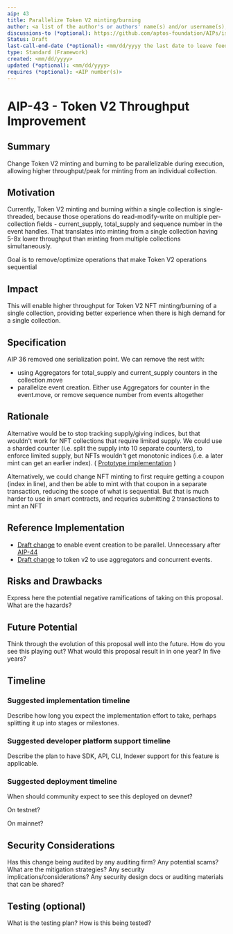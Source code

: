 ```yaml
---
aip: 43
title: Parallelize Token V2 minting/burning
author: <a list of the author's or authors' name(s) and/or username(s), or name(s) and email(s). Details are below.>
discussions-to (*optional): https://github.com/aptos-foundation/AIPs/issues/209
Status: Draft
last-call-end-date (*optional): <mm/dd/yyyy the last date to leave feedbacks and reviews>
type: Standard (Framework)
created: <mm/dd/yyyy>
updated (*optional): <mm/dd/yyyy>
requires (*optional): <AIP number(s)>
---
```


# AIP-43 - Token V2 Throughput Improvement
  
## Summary

Change Token V2 minting and burning to be parallelizable during execution, allowing higher throughput/peak for minting from an individual collection.

## Motivation

Currently, Token V2 minting and burning within a single collection is single-threaded, 
because those operations do read-modify-write on multiple per-collection fields - 
current_supply, total_supply and sequence number in the event handles. 
That translates into minting from a single collection having 5-8x 
lower throughput than minting from multiple collections simultaneously. 

Goal is to remove/optimize operations that make Token V2 operations sequential 

## Impact

This will enable higher throughput for Token V2 NFT minting/burning of a single collection, providing better experience when there is high demand for a single collection.

## Specification

AIP 36 removed one serialization point. We can remove the rest with:
- using Aggregators for total_supply and current_supply counters in the collection.move
- parallelize event creation. Either use Aggregators for counter in the event.move, or remove sequence number from events altogether 

## Rationale

Alternative would be to stop tracking supply/giving indices, but that wouldn't work for NFT collections that require limited supply.
We could use a sharded counter (i.e. split the supply into 10 separate counters), to enforce limited supply, but NFTs wouldn't get monotonic indices (i.e. a later mint can get an earlier index). ( [Prototype implementation](https://github.com/aptos-labs/aptos-core/compare/main...igor-aptos:aptos-core:igor/bucketed_counter) )

Alternatively, we could change NFT minting to first require getting a coupon (index in line), 
and then be able to mint with that coupon in a separate transaction, reducing the scope of what is sequential. 
But that is much harder to use in smart contracts, and requries submitting 2 transactions to mint an NFT

## Reference Implementation

- [Draft change](https://github.com/aptos-labs/aptos-core/compare/main...igor-aptos:aptos-core:igor/use_aggregators_for_event_seq_num) to enable event creation to be parallel. Unnecessary after [AIP-44](https://github.com/aptos-foundation/AIPs/blob/main/aips/aip-44.md)
- [Draft change](https://github.com/igor-aptos/aptos-core/compare/igor/use_aggregators_for_event_seq_num...igor-aptos:aptos-core:igor/token_v2_using_aggregators) to token v2 to use aggregators and concurrent events. 

## Risks and Drawbacks

Express here the potential negative ramifications of taking on this proposal. What are the hazards?

## Future Potential

Think through the evolution of this proposal well into the future. How do you see this playing out? What would this proposal result in in one year? In five years?

## Timeline

### Suggested implementation timeline

Describe how long you expect the implementation effort to take, perhaps splitting it up into stages or milestones.
  
### Suggested developer platform support timeline

Describe the plan to have SDK, API, CLI, Indexer support for this feature is applicable. 

### Suggested deployment timeline

When should community expect to see this deployed on devnet?

On testnet?

On mainnet?

## Security Considerations

Has this change being audited by any auditing firm? 
Any potential scams? What are the mitigation strategies?
Any security implications/considerations?
Any security design docs or auditing materials that can be shared?

## Testing (optional)

What is the testing plan? How is this being tested?

